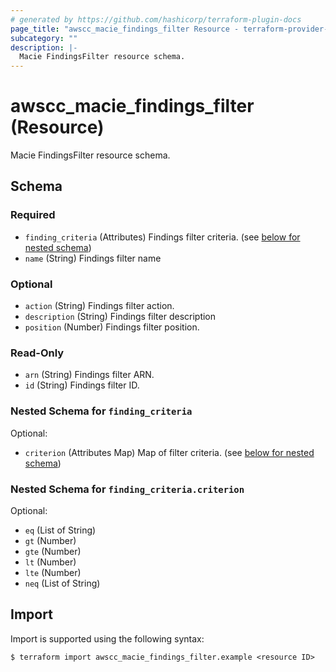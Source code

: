 ```yaml
---
# generated by https://github.com/hashicorp/terraform-plugin-docs
page_title: "awscc_macie_findings_filter Resource - terraform-provider-awscc"
subcategory: ""
description: |-
  Macie FindingsFilter resource schema.
---
```


# awscc_macie_findings_filter (Resource)

Macie FindingsFilter resource schema.



<!-- schema generated by tfplugindocs -->
## Schema

### Required

- `finding_criteria` (Attributes) Findings filter criteria. (see [below for nested schema](#nestedatt--finding_criteria))
- `name` (String) Findings filter name

### Optional

- `action` (String) Findings filter action.
- `description` (String) Findings filter description
- `position` (Number) Findings filter position.

### Read-Only

- `arn` (String) Findings filter ARN.
- `id` (String) Findings filter ID.

<a id="nestedatt--finding_criteria"></a>
### Nested Schema for `finding_criteria`

Optional:

- `criterion` (Attributes Map) Map of filter criteria. (see [below for nested schema](#nestedatt--finding_criteria--criterion))

<a id="nestedatt--finding_criteria--criterion"></a>
### Nested Schema for `finding_criteria.criterion`

Optional:

- `eq` (List of String)
- `gt` (Number)
- `gte` (Number)
- `lt` (Number)
- `lte` (Number)
- `neq` (List of String)

## Import

Import is supported using the following syntax:

```shell
$ terraform import awscc_macie_findings_filter.example <resource ID>
```
